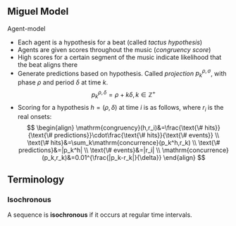 
## Miguel Model

Agent-model
- Each agent is a hypothesis for a beat (called *tactus hypothesis*)
- Agents are given scores throughout the music (*congruency score*)
- High scores for a certain segment of the music indicate likelihood that the beat aligns there
- Generate predictions based on hypothesis. Called *projection* $p_k^{\rho, \sigma}$, with phase $\rho$ and period $\delta$ at time $k$.
$$
p_k^{\rho,\delta}=\rho+k\delta, k\in \mathbb Z^+
$$
- Scoring for a hypothesis $h=(\rho,\delta)$ at time $i$ is as follows, where $r_i$ is the real onsets:
$$
\begin{align}
\mathrm{congruency}(h,r_i)&=\frac{\text{\# hits}}{\text{\# predictions}}\cdot\frac{\text{\# hits}}{\text{\# events}} \\
\text{\# hits}&=\sum_k\mathrm{concurrence}(p_k^h,r_k) \\
\text{\# predictions}&=|p_k^h| \\
\text{\# events}&=|r_i| \\
\mathrm{concurrence}(p_k,r_k)&=0.01^{\frac{|p_k-r_k|}{\delta}}
\end{align}
$$

 
## Terminology



### Isochronous

A sequence is **isochronous** if it occurs at regular time intervals.